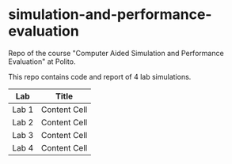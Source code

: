 # simulation-and-performance-evaluation
Repo of the course "Computer Aided Simulation and Performance Evaluation" at Polito.

This repo contains code and report of 4 lab simulations.

| Lab  | Title |
| ------------- | ------------- |
| Lab 1  | Content Cell  |
| Lab 2  | Content Cell  |
| Lab 3  | Content Cell  |
| Lab 4  | Content Cell  |
